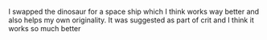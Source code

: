I swapped the dinosaur for a space ship which I think works way better and also helps my own originality. It was suggested as part of crit and I think it works so much better 